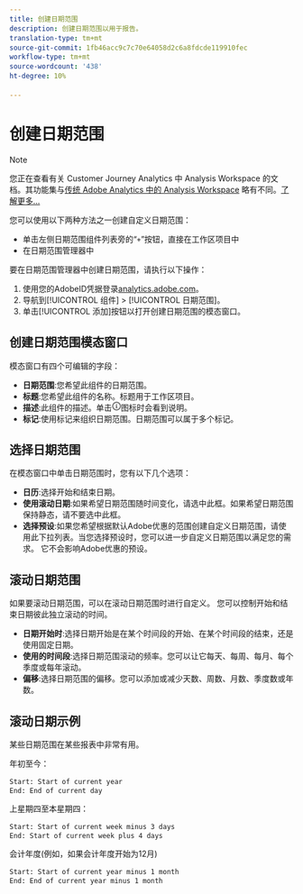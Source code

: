 ```yaml
---
title: 创建日期范围
description: 创建日期范围以用于报告。
translation-type: tm+mt
source-git-commit: 1fb46acc9c7c70e64058d2c6a8fdcde119910fec
workflow-type: tm+mt
source-wordcount: '438'
ht-degree: 10%

---
```



# 创建日期范围

>[!NOTE]
>
>您正在查看有关 Customer Journey Analytics 中 Analysis Workspace 的文档。其功能集与[传统 Adobe Analytics 中的 Analysis Workspace](https://docs.adobe.com/content/help/zh-Hans/analytics/analyze/analysis-workspace/home.html) 略有不同。[了解更多...](/help/getting-started/cja-aa.md)

您可以使用以下两种方法之一创建自定义日期范围：

* 单击左侧日期范围组件列表旁的“`+`”按钮，直接在工作区项目中
* 在日期范围管理器中

要在日期范围管理器中创建日期范围，请执行以下操作：

1. 使用您的AdobeID凭据登录[analytics.adobe.com](https://analytics.adobe.com)。
1. 导航到[!UICONTROL 组件] > [!UICONTROL 日期范围]。
1. 单击[!UICONTROL 添加]按钮以打开创建日期范围的模态窗口。

## 创建日期范围模态窗口

模态窗口有四个可编辑的字段：

* **日期范围**:您希望此组件的日期范围。
* **标题**:您希望此组件的名称。标题用于工作区项目。
* **描述**:此组件的描述。单击![i](../assets/i.png)图标时会看到说明。
* **标记**:使用标记来组织日期范围。日期范围可以属于多个标记。

## 选择日期范围

在模态窗口中单击日期范围时，您有以下几个选项：

* **日历**:选择开始和结束日期。
* **使用滚动日期**:如果希望日期范围随时间变化，请选中此框。如果希望日期范围保持静态，请不要选中此框。
* **选择预设**:如果您希望根据默认Adobe优惠的范围创建自定义日期范围，请使用此下拉列表。当您选择预设时，您可以进一步自定义日期范围以满足您的需求。 它不会影响Adobe优惠的预设。

## 滚动日期范围

如果要滚动日期范围，可以在滚动日期范围时进行自定义。 您可以控制开始和结束日期彼此独立滚动的时间。

* **日期开始时**:选择日期开始是在某个时间段的开始、在某个时间段的结束，还是使用固定日期。
* **使用的时间段**:选择日期范围滚动的频率。您可以让它每天、每周、每月、每个季度或每年滚动。
* **偏移**:选择日期范围的偏移。您可以添加或减少天数、周数、月数、季度数或年数。

## 滚动日期示例

某些日期范围在某些报表中非常有用。

年初至今：

```text
Start: Start of current year
End: End of current day
```

上星期四至本星期四：

```text
Start: Start of current week minus 3 days
End: Start of current week plus 4 days
```

会计年度(例如，如果会计年度开始为12月)

```text
Start: Start of current year minus 1 month
End: End of current year minus 1 month
```
